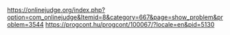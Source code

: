 https://onlinejudge.org/index.php?option=com_onlinejudge&Itemid=8&category=667&page=show_problem&problem=3544
https://progcont.hu/progcont/100067/?locale=en&pid=5130   
